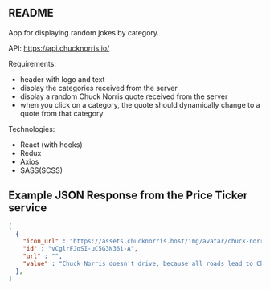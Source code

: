 ## README

App for displaying random jokes by category.

API: https://api.chucknorris.io/

Requirements:
- header with logo and text
- display the categories received from the server
- display a random Chuck Norris quote received from the server
- when you click on a category, the quote should dynamically change to a quote from that
category

Technologies:
- React (with hooks)
- Redux
- Axios
- SASS(SCSS)

## Example JSON Response from the Price Ticker service
```json
[
  {
    "icon_url" : "https://assets.chucknorris.host/img/avatar/chuck-norris.png",
    "id" : "vCglrFJoSI-uC5G3N36i-A",
    "url" : "",
    "value" : "Chuck Norris doesn't drive, because all roads lead to Chuck Norris."
  },
]
```
